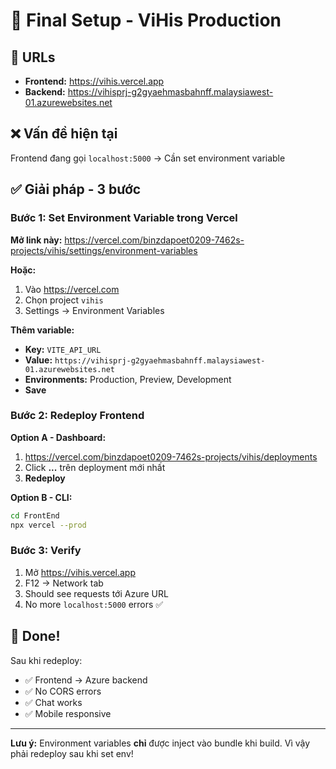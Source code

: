 # 🚀 Final Setup - ViHis Production

## 🎯 URLs
- **Frontend:** https://vihis.vercel.app  
- **Backend:** https://vihisprj-g2gyaehmasbahnff.malaysiawest-01.azurewebsites.net

## ❌ Vấn đề hiện tại
Frontend đang gọi `localhost:5000` → Cần set environment variable

## ✅ Giải pháp - 3 bước

### Bước 1: Set Environment Variable trong Vercel

**Mở link này:**
https://vercel.com/binzdapoet0209-7462s-projects/vihis/settings/environment-variables

**Hoặc:**
1. Vào https://vercel.com
2. Chọn project `vihis`
3. Settings → Environment Variables

**Thêm variable:**
- **Key:** `VITE_API_URL`
- **Value:** `https://vihisprj-g2gyaehmasbahnff.malaysiawest-01.azurewebsites.net`
- **Environments:** Production, Preview, Development
- **Save**

### Bước 2: Redeploy Frontend

**Option A - Dashboard:**
1. https://vercel.com/binzdapoet0209-7462s-projects/vihis/deployments
2. Click **...** trên deployment mới nhất
3. **Redeploy**

**Option B - CLI:**
```bash
cd FrontEnd
npx vercel --prod
```

### Bước 3: Verify

1. Mở https://vihis.vercel.app
2. F12 → Network tab
3. Should see requests tới Azure URL
4. No more `localhost:5000` errors ✅

## 🎉 Done!

Sau khi redeploy:
- ✅ Frontend → Azure backend
- ✅ No CORS errors
- ✅ Chat works
- ✅ Mobile responsive

---

**Lưu ý:** Environment variables **chỉ** được inject vào bundle khi build. Vì vậy phải redeploy sau khi set env!

